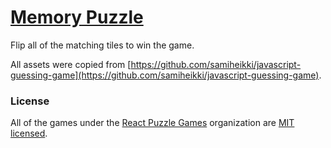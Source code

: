 # [Memory Puzzle](https://memory-puzzle.ovidiu.dev/) 

Flip all of the matching tiles to win the game.

All assets were copied from [https://github.com/samiheikki/javascript-guessing-game](https://github.com/samiheikki/javascript-guessing-game).

### License
All of the games under the [React Puzzle Games](https://github.com/react-puzzle-games) organization are [MIT licensed](./LICENSE).
